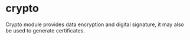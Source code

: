 crypto
======

Crypto module provides data encryption and digital signature, it may also be used to generate certificates.
